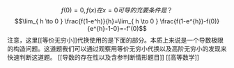 $$
f(0)=0, f(x)在x=0可导的充要条件是？
$$
$$\lim_{ h \to 0 } \frac{f(1-e^h)}{h}=\lim_{ h \to 0 } \frac{f(1-e^{h})-f(0)}{e^{h}-1-0}=-f'(0)$$
注意，这里[[等价无穷小]]代换使用的是下面的部分。本质上来说是一个导数极限的构造问题。这道题我们可以通过观察用等价无穷小代换以及高阶无穷小的发现来快速判断这道题。
[[导数的存在性以及含参判断情形题目]]
[[高等数学]]
